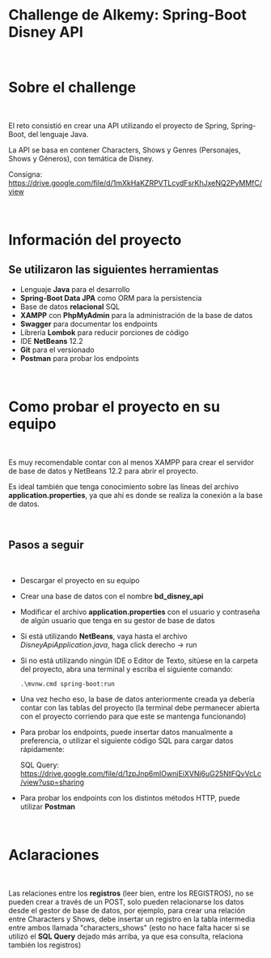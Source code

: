 # Challenge de Alkemy: Spring-Boot Disney API

<br>

# Sobre el challenge

<br>

El reto consistió en crear una API utilizando el proyecto de Spring, Spring-Boot, del lenguaje Java.

La API se basa en contener Characters, Shows y Genres (Personajes, Shows y Géneros), con temática de Disney.

Consigna:
https://drive.google.com/file/d/1mXkHaKZRPVTLcydFsrKhJxeNQ2PyMMfC/view

<br>

# Información del proyecto

## Se utilizaron las siguientes herramientas

-   Lenguaje **Java** para el desarrollo
-   **Spring-Boot Data JPA** como ORM para la persistencia
-   Base de datos **relacional** SQL
-   **XAMPP** con **PhpMyAdmin** para la administración de la base de datos
-   **Swagger** para documentar los endpoints
-   Librería **Lombok** para reducir porciones de código
-   IDE **NetBeans** 12.2
-   **Git** para el versionado
-   **Postman** para probar los endpoints

<br>

# Como probar el proyecto en su equipo

<br>

Es muy recomendable contar con al menos XAMPP para crear el servidor de base de datos y NetBeans 12.2 para abrir el proyecto.

Es ideal también que tenga conocimiento sobre las líneas del archivo **application.properties**, ya que ahí es donde se realiza la conexión a la base de datos.

<br>

## Pasos a seguir

<br>

-   Descargar el proyecto en su equipo
-   Crear una base de datos con el nombre **bd_disney_api**
-   Modificar el archivo **application.properties** con el usuario y contraseña de algún usuario que tenga en su gestor de base de datos
-   Si está utilizando **NetBeans**, vaya hasta el archivo _DisneyApiApplication.java_, haga click derecho -> run
-   Si no está utilizando ningún IDE o Editor de Texto, sitúese en la carpeta del proyecto, abra una terminal y escriba el siguiente comando:

    `.\mvnw.cmd spring-boot:run`

-   Una vez hecho eso, la base de datos anteriormente creada ya debería contar con las tablas del proyecto (la terminal debe permanecer abierta con el proyecto corriendo para que este se mantenga funcionando)
-   Para probar los endpoints, puede insertar datos manualmente a preferencia, o utilizar el siguiente código SQL para cargar datos rápidamente:

    SQL Query: https://drive.google.com/file/d/1zpJnp6mIOwnjEiXVNj6uG25NtFQyVcLc/view?usp=sharing
    
-   Para probar los endpoints con los distintos métodos HTTP, puede utilizar **Postman**

<br>

# Aclaraciones

<br>

Las relaciones entre los **registros** (leer bien, entre los REGISTROS), no se pueden crear a través de un POST, solo pueden relacionarse los datos desde el gestor de base de datos, por ejemplo, para crear una relación entre Characters y Shows, debe insertar un registro en la tabla intermedia entre ambos llamada "characters_shows" (esto no hace falta hacer si se utilizó el **SQL Query** dejado más arriba, ya que esa consulta, relaciona también los registros)
